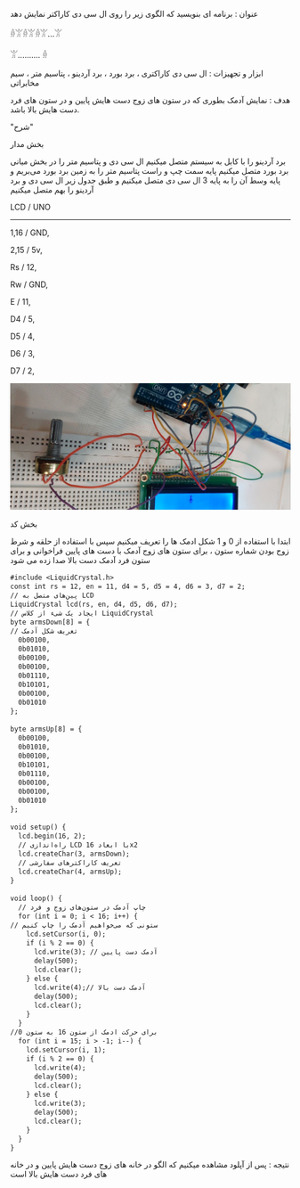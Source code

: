 عنوان : برنامه ای بنویسید که الگوی زیر را روی ال سی دی کاراکتر نمایش دهد

𓁆𓀠𓁆𓀠𓁆𓀠...𓀠

𓀠.......... 𓁆

ابزار و تجهیزات :  ال سی دی کاراکتری ، برد بورد ، برد آردینو ، پتاسیم متر ، سیم مخابراتی

هدف : نمایش آدمک بطوری که در ستون های زوج دست هایش پایین و در ستون های فرد دست هایش بالا باشد.

"شرح" 

بخش مدار

برد آردینو را با کابل به سیستم متصل میکنیم
ال سی دی و پتاسیم متر را در بخش میانی برد  بورد متصل میکنیم
پایه سمت چپ و راست پتاسیم متر را به زمین برد بورد می‌بریم و پایه وسط آن را به پایه 3 ال سی دی متصل میکنیم 
و طبق جدول زیر ال سی دی و برد آردینو را  بهم متصل میکنیم

LCD    /   UNO
-------       --------
1,16     /   GND,

2,15     /   5v,

Rs        /   12,

Rw      /    GND,

E         /    11,

D4       /    5,

D5       /    4,

D6       /    3,

D7       /    2,


![code](./photo_2024-11-03_03-17-44.jpg)


بخش کد

ابتدا با استفاده از 0 و 1  شکل ادمک ها را تعریف میکنیم
سپس با استفاده از حلقه و شرط زوج بودن شماره ستون ، برای ستون های زوج آدمک با دست های پایین فراخوانی و برای ستون فرد آدمک دست بالا صدا زده می شود

```ccp
#include <LiquidCrystal.h>
const int rs = 12, en = 11, d4 = 5, d5 = 4, d6 = 3, d7 = 2;
// پین‌های متصل به LCD
LiquidCrystal lcd(rs, en, d4, d5, d6, d7); 
// ایجاد یک شیء از کلاس LiquidCrystal
byte armsDown[8] = {
// تعریف شکل آدمک
  0b00100,
  0b01010,
  0b00100,
  0b00100,
  0b01110,
  0b10101,
  0b00100,
  0b01010
};

byte armsUp[8] = {
  0b00100,
  0b01010,
  0b00100,
  0b10101,
  0b01110,
  0b00100,
  0b00100,
  0b01010
};

void setup() {
  lcd.begin(16, 2);
  // راه‌اندازی LCD با ابعاد 16x2
  lcd.createChar(3, armsDown);
  // تعریف کاراکترهای سفارشی
  lcd.createChar(4, armsUp);
}

void loop() {
  // چاپ آدمک در ستون‌های زوج و فرد
  for (int i = 0; i < 16; i++) {
// ستونی که می‌خواهیم آدمک را چاپ کنیم
    lcd.setCursor(i, 0);
    if (i % 2 == 0) {
      lcd.write(3); // آدمک دست پایین
      delay(500);
      lcd.clear();
    } else {
      lcd.write(4);// آدمک دست بالا
      delay(500);
      lcd.clear();
    }
  }
//برای حرکت ادمک از ستون 16 به ستون 0
  for (int i = 15; i > -1; i--) {
    lcd.setCursor(i, 1);
    if (i % 2 == 0) {
      lcd.write(4);
      delay(500);
      lcd.clear();
    } else {
      lcd.write(3);
      delay(500);
      lcd.clear();
    }
  }
}
```

نتیجه :  پس از آپلود مشاهده میکنیم که الگو در خانه های زوج دست هایش پایین و در خانه های فرد دست هایش بالا است